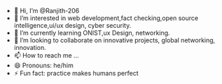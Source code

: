 - 👋 Hi, I’m @Ranjith-206
- 👀 I’m interested in web development,fact checking,open source intelligence,ui/ux design, cyber security.
- 🌱 I’m currently learning ONIST,ux Design, networking.
- 💞️ I’m looking to collaborate on innovative projects, global networking, innovation.
- 📫 How to reach me ...
- 😄 Pronouns: he/him
- ⚡ Fun fact: practice makes humans perfect 

<!---
Ranjith-206/Ranjith-206 is a ✨ special ✨ repository because its `README.md` (this file) appears on your GitHub profile.
You can click the Preview link to take a look at your changes.
--->
